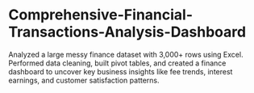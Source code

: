 # Comprehensive-Financial-Transactions-Analysis-Dashboard
Analyzed a large messy finance dataset with 3,000+ rows using Excel. Performed data cleaning, built pivot tables, and created a finance dashboard to uncover key business insights like fee trends, interest earnings, and customer satisfaction patterns.
